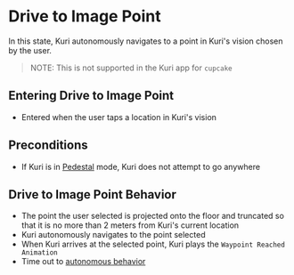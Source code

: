 # Drive to Image Point
In this state, Kuri autonomously navigates to a point in Kuri's vision chosen
 by the user.
 
> NOTE: This is not supported in the Kuri app for `cupcake`

## Entering Drive to Image Point
* Entered when the user taps a location in Kuri's vision

## Preconditions
* If Kuri is in [Pedestal](../logical_concurrent_states/pedestal.md) mode, 
Kuri does not attempt to go anywhere

## Drive to Image Point Behavior
* The point the user selected is projected onto the floor and truncated so 
that it is no more than 2 meters from Kuri's current location
* Kuri autonomously navigates to the point selected
* When Kuri arrives at the selected point, Kuri plays the 
`Waypoint Reached Animation`
* Time out to [autonomous behavior](../autonomous_behavior/idle.md)

